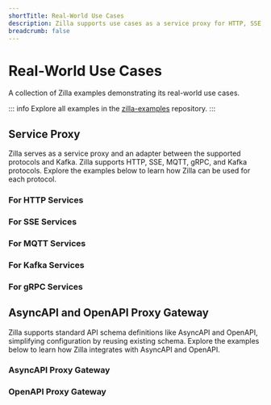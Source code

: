 ```yaml
---
shortTitle: Real-World Use Cases
description: Zilla supports use cases as a service proxy for HTTP, SSE, MQTT, Kafka, and gRPC services and as an OpenAPI and AsyncAPI Kafka gateway.
breadcrumb: false
---
```


# Real-World Use Cases

A collection of Zilla examples demonstrating its real-world use cases.

::: info
Explore all examples in the [zilla-examples](https://github.com/aklivity/zilla-examples/tree/main) repository.
:::

## Service Proxy

Zilla serves as a service proxy and an adapter between the supported protocols and Kafka. Zilla supports HTTP, SSE, MQTT, gRPC, and Kafka protocols. Explore the examples below to learn how Zilla can be used for each protocol.

### For HTTP Services

<div class="use_cases_cards">
  <VPCard
    logo="/assets/icons/proxy.svg"
    title="HTTP Proxy"
    desc="A Zilla API gateway setup that forwards HTTP requests to an upstream server."
    link="https://github.com/aklivity/zilla-examples/tree/main/http.proxy"
  />
  <VPCard
    logo="/assets/icons/connecting kafka.svg"
    title="HTTP Kafka CRUD"
    desc="A Zilla API gateway setup enabling CRUD operations over HTTP with Kafka integration."
    link="https://github.com/aklivity/zilla-examples/tree/main/http.kafka.crud"
  />
</div>

### For SSE Services

<div class="use_cases_cards">
  <VPCard
    logo="/assets/icons/connecting kafka.svg"
    title="SSE Kafka Fanout"
    desc="A Zilla API gateway setup that distributes Kafka messages to multiple SSE clients."
    link="https://github.com/aklivity/zilla-examples/tree/main/sse.kafka.fanout"
  />
  <VPCard
    logo="/assets/icons/proxy.svg"
    title="SSE Proxy with JWT"
    desc="A Zilla API gateway setup that proxies SSE traffic with JWT authentication."
    link="https://github.com/aklivity/zilla-examples/tree/main/sse.jwt"
  />
</div>

### For MQTT Services

<div class="use_cases_cards">
  <VPCard
    logo="/assets/icons/data governance.svg"
    title="MQTT Kafka Proxy"
    desc="A Zilla API gateway setup acting as an MQTT broker with Kafka integration."
    link="https://github.com/aklivity/zilla-examples/tree/main/mqtt.kafka.proxy"
  />
  <VPCard
    logo="/assets/icons/proxy.svg"
    title="MQTT Proxy with JWT"
    desc="A Zilla setup that set up MQTT as a proxy with JWT authentication."
    link="https://github.com/aklivity/zilla-examples/tree/main/mqtt.proxy.jwt"
  />
</div>

### For Kafka Services

<div class="use_cases_cards">
  <VPCard
    logo="/assets/icons/security.svg"
    title="Secure Public Access"
    desc="A secure Public Access Proxy allows authorized Kafka clients to connect to your Amazon MSK cluster or Confluent Cloud via the Internet."
    link="../solutions/concepts/kafka-proxies/secure-public-access.md"
  />
  <VPCard
    logo="/assets/icons/changelog.svg"
    title="Secure Private Access"
    desc="A secure Private Access Proxy allows authorized Kafka clients to connect to your Amazon MSK cluster from different VPCs."
    link="../solutions/concepts/kafka-proxies/secure-private-access.md"
  />
  <VPCard
    logo="/assets/icons/scalability.svg"
    title="IoT Ingest and Control"
    desc="The IoT Ingest and Control Broker lets authorized Kafka clients connect, publish messages, and subscribe to topics via the internet."
    link="../solutions/concepts/kafka-proxies/iot-ingest-control.md"
  />
  <VPCard
    logo="/assets/icons/use cases.svg"
    title="Amazon MSK Web Streaming"
    desc="Expose your Amazon MSK cluster to the internet via REST and SSE API."
    link="../solutions/concepts/kafka-proxies/iot-ingest-control.md"
  />
</div>

### For gRPC Services

<div class="use_cases_cards">
  <VPCard
    logo="/assets/icons/proxy.svg"
    title="gRPC Proxy"
    desc="A Zilla API gateway setup that forwards gRPC requests to an upstream server."
    link="https://github.com/aklivity/zilla-examples/tree/main/grpc.proxy"
  />
  <VPCard
    logo="/assets/icons/connecting kafka.svg"
    title="gRPC Kafka Proxy"
    desc="A Zilla API gateway setup that proxy messages over Kafka using gRPC."
    link="https://github.com/aklivity/zilla-examples/tree/main/grpc.kafka.proxy"
  />
</div>

## AsyncAPI and OpenAPI Proxy Gateway

Zilla supports standard API schema definitions like AsyncAPI and OpenAPI, simplifying configuration by reusing existing schema. Explore the examples below to learn how Zilla integrates with AsyncAPI and OpenAPI.

### AsyncAPI Proxy Gateway

<div class="use_cases_cards">
  <VPCard
    logo="/assets/icons/proxy.svg"
    title="AsyncAPI MQTT Proxy"
    desc="A Zilla API gateway setup that proxies MQTT messages using AsyncAPI."
    link="https://github.com/aklivity/zilla-examples/tree/main/asyncapi.mqtt.proxy"
  />
  <VPCard
    logo="/assets/icons/data governance.svg"
    title="AsyncAPI SSE Proxy"
    desc="A Zilla API gateway setup that proxies Server-Sent Events (SSE) using AsyncAPI."
    link="https://github.com/aklivity/zilla-examples/tree/main/asyncapi.sse.proxy"
  />
  <VPCard
    logo="/assets/icons/scalability.svg"
    title="AsyncAPI MQTT Kafka Proxy"
    desc="A Zilla API gateway setup that proxies MQTT requests to Kafka using AsyncAPI."
    link="https://github.com/aklivity/zilla-examples/tree/main/asyncapi.mqtt.kafka.proxy"
  />
  <VPCard
    logo="/assets/icons/connecting kafka.svg"
    title="AsyncAPI HTTP Kafka Proxy"
    desc="A Zilla API gateway setup that proxies HTTP requests to Kafka using AsyncAPI."
    link="https://github.com/aklivity/zilla-examples/tree/main/asyncapi.http.kafka.proxy"
  />
</div>

### OpenAPI Proxy Gateway

<div class="use_cases_cards">
  <VPCard
    logo="/assets/icons/proxy.svg"
    title="OpenAPI Proxy"
    desc="A Zilla API gateway that proxies HTTP requests based on predefined OpenAPI specification."
    link="https://github.com/aklivity/zilla-examples/tree/main/asyncapi.http.kafka.proxy"
  />
  <VPCard
    logo="/assets/icons/bring your own.svg"
    title="OpenAPI-AsyncAPI Proxy"
    desc="A Zilla API gateway setup that bridges OpenAPI and AsyncAPI protocols for seamless service integration."
    link="https://github.com/aklivity/zilla-examples/tree/main/openapi.asyncapi.kafka.proxy"
  />
</div>
